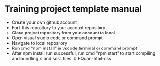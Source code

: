 # Training project template manual
- Create your own github account
- Fork this repository to your account repository
- Clone project repository from your account to local
- Open visual studio code or command prompt
- Navigate to local repository
- Run cmd "npm install" in vscode terminal or command prompt
- After npm install run successful, run cmd "npm start" to start compiling and bundling js and scss files.
#   H Q u a n - h t m l - c s s  
 